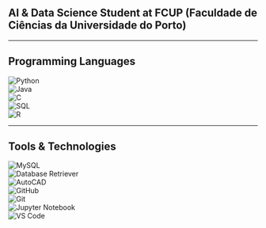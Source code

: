 ## AI & Data Science Student at FCUP (Faculdade de Ciências da Universidade do Porto)
<!--  
## GitHub Stats  
![GitHub Stats](https://github-readme-stats.vercel.app/api?username=BeatrizMoreira15&show_icons=true&theme=radical)  
![Top Langs](https://github-readme-stats.vercel.app/api/top-langs/?username=BeatrizMoreira15&layout=compact&theme=radical)  
-->

---

## Programming Languages  
![Python](https://img.shields.io/badge/Python-3776AB?style=for-the-badge&logo=python&logoColor=white)  
![Java](https://img.shields.io/badge/Java-ED8B00?style=for-the-badge&logo=java&logoColor=white)  
![C](https://img.shields.io/badge/C-00599C?style=for-the-badge&logo=c&logoColor=white)  
![SQL](https://img.shields.io/badge/SQL-4479A1?style=for-the-badge&logo=mysql&logoColor=white)  
![R](https://img.shields.io/badge/R-276DC3?style=for-the-badge&logo=r&logoColor=white)  

---

## Tools & Technologies  
![MySQL](https://img.shields.io/badge/MySQL-4479A1?style=for-the-badge&logo=mysql&logoColor=white)  
![Database Retriever](https://img.shields.io/badge/Database%20Retriever-orange?style=for-the-badge)  
![AutoCAD](https://img.shields.io/badge/AutoCAD-AA0000?style=for-the-badge&logo=autodesk&logoColor=white)  
![GitHub](https://img.shields.io/badge/GitHub-181717?style=for-the-badge&logo=github&logoColor=white)  
![Git](https://img.shields.io/badge/Git-F05032?style=for-the-badge&logo=git&logoColor=white)  
![Jupyter Notebook](https://img.shields.io/badge/Jupyter-F37626?style=for-the-badge&logo=jupyter&logoColor=white)  
![VS Code](https://img.shields.io/badge/VS%20Code-007ACC?style=for-the-badge&logo=visual-studio-code&logoColor=white)  

<!--  
Here are some ideas to get you started:

- 🔭 I’m currently working on ...
- 🌱 I’m currently learning ...
- 👯 I’m looking to collaborate on ...
- 🤔 I’m looking for help with ...
- 💬 Ask me about ...
- 📫 How to reach me: ...
- 😄 Pronouns: ...
- ⚡ Fun fact: ...
-->
